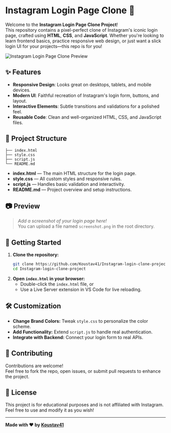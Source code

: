 # Instagram Login Page Clone 🚀

Welcome to the **Instagram Login Page Clone Project**!  
This repository contains a pixel-perfect clone of Instagram's iconic login page, crafted using **HTML**, **CSS**, and **JavaScript**. Whether you're looking to learn frontend basics, practice responsive web design, or just want a slick login UI for your projects—this repo is for you!

![Instagram Login Page Clone Preview](./screenshot.png)

## ✨ Features

- **Responsive Design**: Looks great on desktops, tablets, and mobile devices.
- **Modern UI**: Faithful recreation of Instagram's login form, buttons, and layout.
- **Interactive Elements**: Subtle transitions and validations for a polished feel.
- **Reusable Code**: Clean and well-organized HTML, CSS, and JavaScript files.

## 📁 Project Structure

```
├── index.html
├── style.css
├── script.js
└── README.md
```

- **index.html** — The main HTML structure for the login page.
- **style.css** — All custom styles and responsive rules.
- **script.js** — Handles basic validation and interactivity.
- **README.md** — Project overview and setup instructions.

## 📷 Preview

> _Add a screenshot of your login page here!_  
> You can upload a file named `screenshot.png` in the root directory.

## 🚀 Getting Started

1. **Clone the repository:**
   ```bash
   git clone https://github.com/Koustav41/Instagram-login-clone-project.git
   cd Instagram-login-clone-project
   ```
2. **Open `index.html` in your browser:**
   - Double-click the `index.html` file, or
   - Use a Live Server extension in VS Code for live reloading.

## 🛠️ Customization

- **Change Brand Colors:** Tweak `style.css` to personalize the color scheme.
- **Add Functionality:** Extend `script.js` to handle real authentication.
- **Integrate with Backend:** Connect your login form to real APIs.

## 🤝 Contributing

Contributions are welcome!  
Feel free to fork the repo, open issues, or submit pull requests to enhance the project.

## 📜 License

This project is for educational purposes and is not affiliated with Instagram.  
Feel free to use and modify it as you wish!

---

**Made with ❤️ by [Koustav41](https://github.com/Koustav41)**
